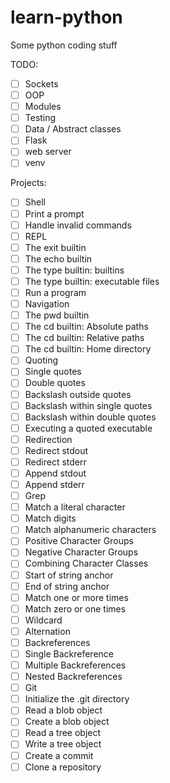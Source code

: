 # learn-python

Some python coding stuff

TODO:
- [ ] Sockets
- [ ] OOP
- [ ] Modules
- [ ] Testing
- [ ] Data / Abstract classes
- [ ] Flask
- [ ] web server
- [ ] venv

Projects:
- [ ] Shell
 - [ ] Print a prompt
 - [ ] Handle invalid commands
 - [ ] REPL
 - [ ] The exit builtin
 - [ ] The echo builtin
 - [ ] The type builtin: builtins
 - [ ] The type builtin: executable files
 - [ ] Run a program
 - [ ] Navigation
 - [ ] The pwd builtin
 - [ ] The cd builtin: Absolute paths
 - [ ] The cd builtin: Relative paths
 - [ ] The cd builtin: Home directory
 - [ ] Quoting
 - [ ] Single quotes
 - [ ] Double quotes
 - [ ] Backslash outside quotes
 - [ ] Backslash within single quotes
 - [ ] Backslash within double quotes
 - [ ] Executing a quoted executable
 - [ ] Redirection
 - [ ] Redirect stdout
 - [ ] Redirect stderr
 - [ ] Append stdout
 - [ ] Append stderr
- [ ] Grep
 - [ ] Match a literal character
 - [ ] Match digits
 - [ ] Match alphanumeric characters
 - [ ] Positive Character Groups
 - [ ] Negative Character Groups
 - [ ] Combining Character Classes
 - [ ] Start of string anchor
 - [ ] End of string anchor
 - [ ] Match one or more times
 - [ ] Match zero or one times
 - [ ] Wildcard
 - [ ] Alternation
 - [ ] Backreferences
 - [ ] Single Backreference
 - [ ] Multiple Backreferences
 - [ ] Nested Backreferences
- [ ] Git
 - [ ] Initialize the .git directory
 - [ ] Read a blob object
 - [ ] Create a blob object
 - [ ] Read a tree object
 - [ ] Write a tree object
 - [ ] Create a commit
 - [ ] Clone a repository
